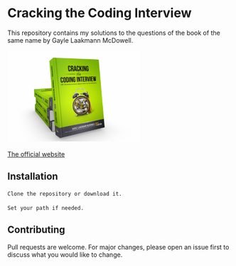 # Cracking the Coding Interview

This repository contains my solutions to the questions of the book of the same name by Gayle Laakmann McDowell.
<br><br><img src="https://github.com/sparsh-18/Cracking-The-Coding-Inerview/blob/main/ctci.jpg" width=300px  /><br><br>
[The official website](https://www.crackingthecodinginterview.com/)

## Installation
```
Clone the repository or download it.

Set your path if needed.
```

## Contributing
Pull requests are welcome. For major changes, please open an issue first to discuss what you would like to change.
